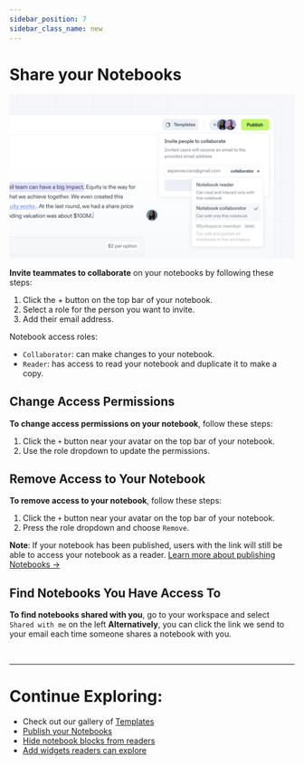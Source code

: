```yaml
---
sidebar_position: 7
sidebar_class_name: new
---
```


# Share your Notebooks 

![Invites](./img/image_collab.png)

**Invite teammates to collaborate** on your notebooks by following these steps:

1. Click the + button on the top bar of your notebook.
2. Select a role for the person you want to invite.
2. Add their email address.

Notebook access roles:

* `Collaborator`: can make changes to your notebook.
* `Reader`: has access to read your notebook and duplicate it to make a copy.

## Change Access Permissions

**To change access permissions on your notebook**, follow these steps:

1. Click the `+` button near your avatar on the top bar of your notebook.
2. Use the role dropdown to update the permissions.


## Remove Access to Your Notebook

**To remove access to your notebook**, follow these steps:

1. Click the `+` button near your avatar on the top bar of your notebook.
2. Press the role dropdown and choose `Remove`. 

**Note**: If your notebook has been published, users with the link will still be able to access your notebook as a reader. [Learn more about publishing Notebooks →](/docs/quick-start/publish)


## Find Notebooks You Have Access To

**To find notebooks shared with you**, go to your workspace and select `Shared with me` on the left **Alternatively**, you can click the link we send to your email each time someone shares a notebook with you.

<br/>

---

# Continue Exploring:

- Check out our gallery of [Templates](/docs/gallery)
- [Publish your Notebooks](/docs/quick-start/publish)
- [Hide notebook blocks from readers](/docs/quick-start/blocks#hide-a-block-from-a-reader)
- [Add widgets readers can explore](/docs/quick-start/widgets#create-a-new-widget)
